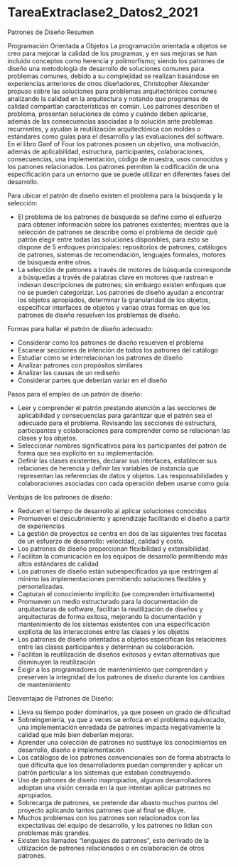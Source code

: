 # TareaExtraclase2_Datos2_2021

Patrones de Diseño Resumen

Programación Orientada a Objetos
La programación orientada a objetos se creo para mejorar la calidad de los programas, y en sus mejoras se han incluido conceptos como herencia y polimorfismo; siendo los patrones de diseño una metodología de desarrollo de soluciones comunes para problemas comunes, debido a su complejidad se realizan basándose en experiencias anteriores de otros diseñadores, Christopher Alexander propuso sobre las soluciones para problemas arquitectónicos comunes analizando la calidad en la arquitectura y notando que programas de calidad compartían características en común.
Los patrones describen el problema, presentan soluciones de cómo y cuándo deben aplicarse, además de las consecuencias asociadas a la solución ante problemas recurrentes, y ayudan la reutilización arquitectónica con moldes o estándares como guías para el desarrollo y las evaluaciones del software.
En el libro Ganf of Four los patrones poseen un objetivo, una motivación, además de aplicabilidad, estructura, participantes, colaboraciones, consecuencias, una implementación, código de muestra, usos conocidos y los patrones relacionados.
Los patrones permiten la codificación de una especificación para un entorno que se puede utilizar en diferentes fases del desarrollo.

Para ubicar el patrón de diseño existen el problema para la búsqueda y la selección:
 - El problema de los patrones de búsqueda se define como el esfuerzo para obtener información sobre los patrones existentes; mientras que la selección de patrones se describe como el problema de decidir qué patrón elegir entre todas las soluciones disponibles, para esto se dispone de 5 enfoques principales: repositorios de patrones, catálogos de patrones, sistemas de recomendación, lenguajes formales, motores de búsqueda entre otros.
 - La selección de patrones a través de motores de búsqueda corresponde a búsquedas a través de palabras clave en motores que rastrean e indexan descripciones de patrones; sin embargo existen enfoques que no se pueden categorizar.
Los patrones de diseño ayudan a encontrar los objetos apropiados, determinar la granularidad de los objetos, especificar interfaces de objetos y varias otras formas en que los patrones de diseño resuelven los problemas de diseño.

Formas para hallar el patrón de diseño adecuado:
-	Considerar como los patrones de diseño resuelven el problema
-	Escanear secciones de intención de todos los patrones del catálogo
-	Estudiar como se interrelacionan los patrones de diseño
-	Analizar patrones con propósitos similares
-	Analizar las causas de un rediseño
-	Considerar partes que deberían variar en el diseño

Pasos para el empleo de un patrón de diseño:
-	Leer y comprender el patrón prestando atención a las secciones de aplicabilidad y consecuencias para garantizar que el patrón sea el adecuado para el problema. Revisando las secciones de estructura, participantes y colaboraciones para comprender como se relacionan las clases y los objetos.
-	Seleccionar nombres significativos para los participantes del patrón de forma que sea explícito en su implementación.
-	Definir las clases existentes, declarar sus interfaces, establecer sus relaciones de herencia y definir las variables de instancia que representan las referencias de datos y objetos. Las responsabilidades y colaboraciones asociadas con cada operación deben usarse como guía.

Ventajas de los patrones de diseño:
-	Reducen el tiempo de desarrollo al aplicar soluciones conocidas
-	Promueven el descubrimiento y aprendizaje facilitando el diseño a partir de experiencias
-	La gestión de proyectos se centra en dos de las siguientes tres facetas de un esfuerzo de desarrollo: velocidad, calidad y costo.
-	Los patrones de diseño proporcionan flexibilidad y extensibilidad.
-	Facilitan la comunicación en los equipos de desarrollo permitiendo más altos estándares de calidad
-	Los patrones de diseño están subespecificados ya que restringen al mínimo las implementaciones permitiendo soluciones flexibles y personalizadas.
-	Capturan el conocimiento implícito (se comprenden intuitivamente)
-	Promueven un medio estructurado para la documentación de arquitecturas de software, facilitan la reutilización de diseños y arquitecturas de forma exitosa, mejorando la documentación y mantenimiento de los sistemas existentes con una especificación explícita de las interacciones entre las clases y los objetos
-	Los patrones de diseño orientados a objetos especifican las relaciones entre las clases participantes y determinan su colaboración.
-	Facilitan la reutilización de diseños exitosos y evitan alternativas que disminuyen la reutilización
-	Exigir a los programadores de mantenimiento que comprendan y preserven la integridad de los patrones de diseño durante los cambios de mantenimiento

Desventajas de Patrones de Diseño:
-	Lleva su tiempo poder dominarlos, ya que poseen un grado de dificultad
-	Sobreingeniería, ya que a veces se enfoca en el problema equivocado, una implementación enredada de patrones impacta negativamente la calidad que más bien deberían mejorar.
-	Aprender una colección de patrones no sustituye los conocimientos en desarrollo, diseño e implementación
-	Los catálogos de los patrones convencionales son de forma abstracta lo que dificulta que los desarrolladores puedan comprender y aplicar un patrón particular a los sistemas que estaban construyendo.
-	Uso de patrones de diseño inapropiados, algunos desarrolladores adoptan una visión cerrada en la que intentan aplicar patrones no apropiados.
-	Sobrecarga de patrones, se pretende dar abasto muchos puntos del proyecto aplicando tantos patrones que al final se diluye.
-	Muchos problemas con los patrones son relacionados con las expectativas del equipo de desarrollo, y los patrones no lidian con problemas más grandes.
-	Existen los llamados “lenguajes de patrones”, esto derivado de la utilización de patrones relacionados o en colaboración de otros patrones.
